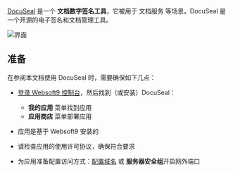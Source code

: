 [DocuSeal](https://www.docuseal.co/) 是一个 **文档数字签名工具**，它被用于 文档服务  等场景。DocuSeal 是一个开源的电子签名和文档管理工具。


![界面](https://libs.websoft9.com/Websoft9/DocsPicture/zh/docuseal/docuseal-gui-websoft9.png)


## 准备

在参阅本文档使用 DocuSeal 时，需要确保如下几点：

- [登录 Websoft9 控制台](./login-console)，然后找到（或安装）DocuSeal：
  - **我的应用** 菜单找到应用 
  - **应用商店** 菜单部署应用

- 应用是基于 Websoft9 安装的

- 请检查应用的使用许可协议，确保符合要求


- 为应用准备配置访问方式：[配置域名](./domain-set) 或 **服务器安全组**开启网外端口